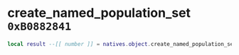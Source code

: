 # create_named_population_set `0xB0882841`

```lua
local result --[[ number ]] = natives.object.create_named_population_set(_unk0 --[[ number ]], _unk1 --[[ number ]])
```